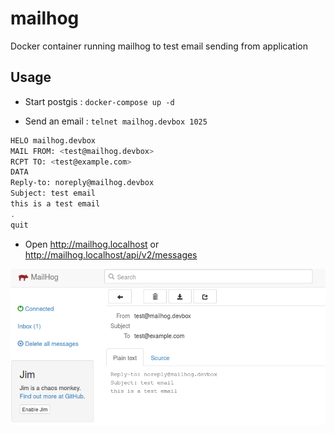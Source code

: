 # mailhog

Docker container running mailhog to test email sending from application

## Usage

* Start postgis : `docker-compose up -d`

* Send an email : `telnet mailhog.devbox 1025`

```bash
HELO mailhog.devbox
MAIL FROM: <test@mailhog.devbox>
RCPT TO: <test@example.com>
DATA
Reply-to: noreply@mailhog.devbox
Subject: test email
this is a test email
.
quit
```

* Open http://mailhog.localhost or http://mailhog.localhost/api/v2/messages

![Test email](doc/test-email.png)
